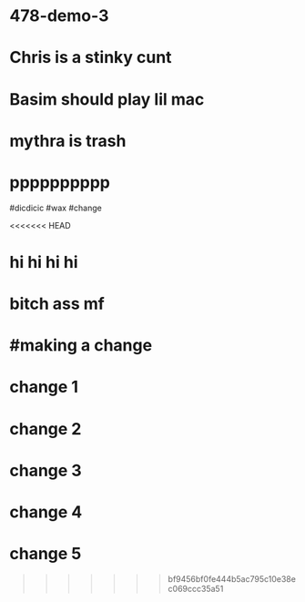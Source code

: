 # 478-demo-3

# Chris is a stinky cunt

# Basim should play lil mac

# mythra is trash

# pppppppppp

#dicdicic
#wax
#change

<<<<<<< HEAD
# hi hi hi hi

# bitch ass mf

#making a change
=======
# change 1

# change 2

# change 3

# change 4

# change 5
>>>>>>> bf9456bf0fe444b5ac795c10e38ec069ccc35a51
